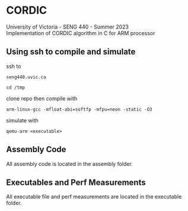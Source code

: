 # CORDIC

University of Victoria - SENG 440 - Summer 2023  
Implementation of CORDIC algorithm in C for ARM processor

## Using ssh to compile and simulate
ssh to 
```
seng440.uvic.ca
```
```
cd /tmp
```
clone repo then compile with 
```
arm-linux-gcc -mfloat-abi=softfp -mfpu=neon -static -O3
```
simulate with 
```
qemu-arm <executable>
```

## Assembly Code 

All assembly code is located in the assembly folder.

## Executables and Perf Measurements

All executable file and perf measurements are located in the executable folder.
